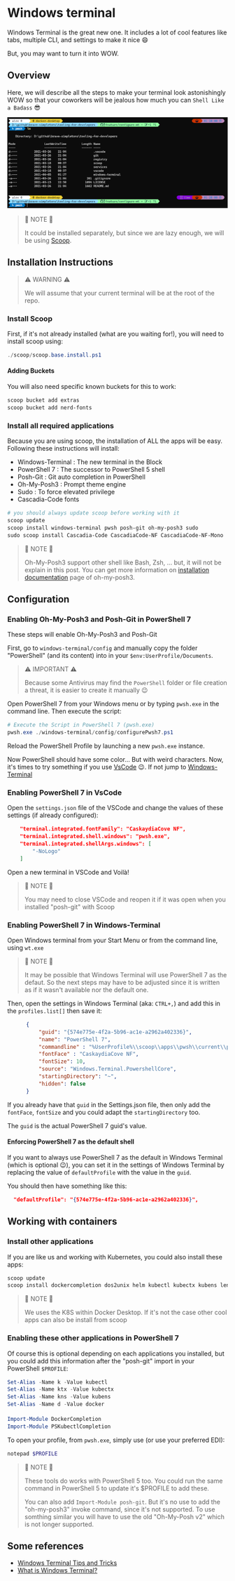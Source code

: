 # Windows terminal

Windows Terminal is the great new one. It includes a lot of cool features like tabs, multiple CLI, and settings to make it nice :smile:

But, you may want to turn it into WOW.

## Overview

Here, we will describe all the steps to make your terminal look astonishingly WOW so that your coworkers will be jealous how much you can `Shell Like a Badass` :sunglasses:

![WT Like a badass](images/wt-like-badass.png)

> :memo: NOTE :memo:
>
> It could be installed separately, but since we are lazy enough, we will be using [Scoop](../scoop/README.md).

## Installation Instructions

> :warning: WARNING :warning:
>
> We will assume that your current terminal will be at the root of the repo.

### Install Scoop

First, if it's not already installed (what are you waiting for!), you will need to install scoop using:

```powershell
./scoop/scoop.base.install.ps1
```

#### Adding Buckets

You will also need specific known buckets for this to work:

```powershell
scoop bucket add extras
scoop bucket add nerd-fonts
```

### Install all required applications

Because you are using scoop, the installation of ALL the apps will be easy. Following these instructions will install:

- Windows-Terminal : The new terminal in the Block
- PowerShell 7 : The successor to PowerShell 5 shell
- Posh-Git : Git auto completion in PowerShell
- Oh-My-Posh3 : Prompt theme engine
- Sudo : To force elevated privilege
- Cascadia-Code fonts

```powershell
# you should always update scoop before working with it
scoop update
scoop install windows-terminal pwsh posh-git oh-my-posh3 sudo
sudo scoop install Cascadia-Code CascadiaCode-NF CascadiaCode-NF-Mono
```

> :memo: NOTE :memo:
>
> Oh-My-Posh3 support other shell like Bash, Zsh, ... but, it will not be explain in this post. You can get more information on [installation documentation](https://ohmyposh.dev/docs/installation) page of oh-my-posh3.

## Configuration

### Enabling Oh-My-Posh3 and Posh-Git in PowerShell 7

These steps will enable Oh-My-Posh3 and Posh-Git

First, go to `windows-terminal/config` and manually copy the folder "PowerShell" (and its content) into in your `$env:UserProfile/Documents`. 
   
> :warning: IMPORTANT :warning:
>
> Because some Antivirus may find the `PowerShell` folder or file creation a threat, it is easier to create it manually :wink:

Open PowerShell 7 from your Windows menu or by typing `pwsh.exe` in the command line. Then execute the script:

```powershell
# Execute the Script in PowerShell 7 (pwsh.exe)
pwsh.exe ./windows-terminal/config/configurePwsh7.ps1
```

Reload the PowerShell Profile by launching a new `pwsh.exe` instance.

Now PowerShell should have some color... But with weird characters. Now, it's times to try something if you use [VsCode](#enabling-powershell-7-in-vscode) :wink:. If not jump to [Windows-Terminal](#enabling-powershell-7-in-windows-terminal)

### Enabling PowerShell 7 in VsCode

Open the `settings.json` file of the VSCode and change the values of these settings (if already configured):

```json
    "terminal.integrated.fontFamily": "CaskaydiaCove NF",
    "terminal.integrated.shell.windows": "pwsh.exe",
    "terminal.integrated.shellArgs.windows": [
        "-NoLogo"
    ]
```

Open a new terminal in VSCode and Voilà!

> :memo: NOTE :memo:
>
> You may need to close VSCode and reopen it if it was open when you installed "posh-git" with Scoop

### Enabling PowerShell 7 in Windows-Terminal

Open Windows terminal from your Start Menu or from the command line, using `wt.exe`

> :memo: NOTE :memo:
> 
> It may be possible that Windows Terminal will use PowerShell 7 as the defaut. So the next steps may have to be adjusted since it is written as if it wasn't available nor the default one.

Then, open the settings in Windows Terminal (aka: `CTRL+,`) and add this in the `profiles.list[]` then save it:

```json
      {
          "guid": "{574e775e-4f2a-5b96-ac1e-a2962a402336}",
          "name": "PowerShell 7",
          "commandline" : "%UserProfile%\\scoop\\apps\\pwsh\\current\\pwsh.exe",
          "fontFace" : "CaskaydiaCove NF",
          "fontSize": 10,
          "source": "Windows.Terminal.PowershellCore",
          "startingDirectory": "~",
          "hidden": false
      }
```

If you already have that `guid` in the Settings.json file, then only add the `fontFace`, `fontSize` and you could adapt the `startingDirectory` too.

The `guid` is the actual PowerShell 7 guid's value.

#### Enforcing PowerShell 7 as the default shell

If you want to always use PowerShell 7 as the default in Windows Terminal (which is optional :wink:), you can set it in the settings of Windows Terminal by replacing the value of `defaultProfile` with the value in the `guid`.

You should then have something like this:

```json
  "defaultProfile": "{574e775e-4f2a-5b96-ac1e-a2962a402336}",
```

## Working with containers

### Install other applications

If you are like us and working with Kubernetes, you could also install these apps:

```powershell
scoop update
scoop install dockercompletion dos2unix helm kubectl kubectx kubens lens pskubectlcompletion
```

> :memo: NOTE :memo:
>
> We uses the K8S within Docker Desktop. If it's not the case other cool apps can also be install from scoop

### Enabling these other applications in PowerShell 7

Of course this is optional depending on each applications you installed, but you could add this information after the "posh-git" import in your PowerShell `$PROFILE`:

```powershell
Set-Alias -Name k -Value kubectl
Set-Alias -Name ktx -Value kubectx
Set-Alias -Name kns -Value kubens
Set-Alias -Name d -Value docker

Import-Module DockerCompletion
Import-Module PSKubectlCompletion
```

To open your profile, from `pwsh.exe`, simply use (or use your preferred EDI):

```powershell
notepad $PROFILE
```

> :memo: NOTE :memo:
>
> These tools do works with PowerShell 5 too. You could run the same command in PowerShell 5 to update it's $PROFILE to add these.
>
> You can also add `Import-Module posh-git`. But it's no use to add the "oh-my-posh3" invoke command, since it's not supported. To use somthing similar you will have to use the old "Oh-My-Posh v2" which is not longer supported.

## Some references

- [Windows Terminal Tips and Tricks](https://devblogs.microsoft.com/commandline/windows-terminal-tips-and-tricks/)
- [What is Windows Terminal?](https://docs.microsoft.com/en-ca/windows/terminal/)
